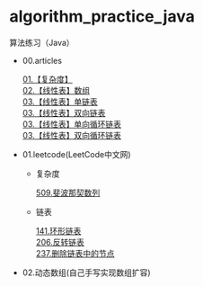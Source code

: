 # algorithm_practice_java
算法练习（Java）

- 00.articles
  
  [01.【复杂度】](00.articles/01.【复杂度】.md)   
  [02.【线性表】数组](00.articles/02.【线性表】数组.md)   
  [03.【线性表】单链表](00.articles/03.【线性表】单链表.md)   
  [03.【线性表】双向链表](00.articles/03.【线性表】双向链表.md)   
  [03.【线性表】单向循环链表](00.articles/03.【线性表】单向循环链表.md)   
  [03.【线性表】双向循环链表](00.articles/03.【线性表】双向循环链表.md)
  
- 01.leetcode(LeetCode中文网)
  - 复杂度
  
    [509.斐波那契数列]()
  
  - 链表
  
    [141.环形链表]()    
    [206.反转链表]()    
    [237.删除链表中的节点]()
  
- 02.动态数组(自己手写实现数组扩容)
